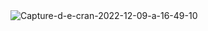 <img src="https://i.ibb.co/zSK6yLX/Capture-d-e-cran-2022-12-09-a-16-49-10.png" alt="Capture-d-e-cran-2022-12-09-a-16-49-10" border="0">
